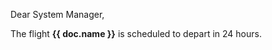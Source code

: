 <p>Dear System Manager,</p>

<p>The flight <strong>{{ doc.name }}</strong> is scheduled to depart in 24 hours.</p>
